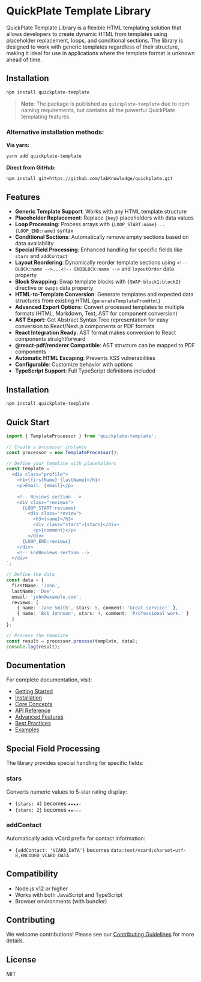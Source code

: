 # QuickPlate Template Library

QuickPlate Template Library is a flexible HTML templating solution that allows developers to create dynamic HTML from templates using placeholder replacement, loops, and conditional sections. The library is designed to work with generic templates regardless of their structure, making it ideal for use in applications where the template format is unknown ahead of time.

## Installation

```bash
npm install quickplate-template
```

> **Note**: The package is published as `quickplate-template` due to npm naming requirements, but contains all the powerful QuickPlate templating features.

### Alternative installation methods:

**Via yarn:**

```bash
yarn add quickplate-template
```

**Direct from GitHub:**

```bash
npm install git+https://github.com/labKnowledge/quickplate.git
```

## Features

- **Generic Template Support**: Works with any HTML template structure
- **Placeholder Replacement**: Replace `{key}` placeholders with data values
- **Loop Processing**: Process arrays with `{LOOP_START:name}...{LOOP_END:name}` syntax
- **Conditional Sections**: Automatically remove empty sections based on data availability
- **Special Field Processing**: Enhanced handling for specific fields like `stars` and `addContact`
- **Layout Reordering**: Dynamically reorder template sections using `<!-- BLOCK:name -->...<!-- ENDBLOCK:name -->` and `layoutOrder` data property
- **Block Swapping**: Swap template blocks with `{SWAP:block1:block2}` directive or `swaps` data property
- **HTML-to-Template Conversion**: Generate templates and expected data structures from existing HTML (`generateTemplateFromHtml`)
- **Advanced Export Options**: Convert processed templates to multiple formats (HTML, Markdown, Text, AST for component conversion)
- **AST Export**: Get Abstract Syntax Tree representation for easy conversion to React/Next.js components or PDF formats
- **React Integration Ready**: AST format makes conversion to React components straightforward
- **@react-pdf/renderer Compatible**: AST structure can be mapped to PDF components
- **Automatic HTML Escaping**: Prevents XSS vulnerabilities
- **Configurable**: Customize behavior with options
- **TypeScript Support**: Full TypeScript definitions included

## Installation

```bash
npm install quickplate-template
```

## Quick Start

```typescript
import { TemplateProcessor } from 'quickplate-template';

// Create a processor instance
const processor = new TemplateProcessor();

// Define your template with placeholders
const template = `
  <div class="profile">
    <h1>{firstName} {lastName}</h1>
    <p>Email: {email}</p>
  
    <!-- Reviews section -->
    <div class="reviews">
      {LOOP_START:reviews}
        <div class="review">
          <h3>{name}</h3>
          <div class="stars">{stars}</div>
          <p>{comment}</p>
        </div>
      {LOOP_END:reviews}
    </div>
    <!-- EndReviews section -->
  </div>
`;

// Define the data
const data = {
  firstName: 'John',
  lastName: 'Doe',
  email: 'john@example.com',
  reviews: [
    { name: 'Jane Smith', stars: 5, comment: 'Great service!' },
    { name: 'Bob Johnson', stars: 4, comment: 'Professional work.' }
  ]
};

// Process the template
const result = processor.process(template, data);
console.log(result);
```

## Documentation

For complete documentation, visit:

- [Getting Started](./docs/getting-started.md)
- [Installation](./docs/installation.md)
- [Core Concepts](./docs/core-concepts.md)
- [API Reference](./docs/api-reference.md)
- [Advanced Features](./docs/advanced-features.md)
- [Best Practices](./docs/best-practices.md)
- [Examples](./docs/examples.md)

## Special Field Processing

The library provides special handling for specific fields:

### stars

Converts numeric values to 5-star rating display:

- `{stars: 4}` becomes `★★★★☆`
- `{stars: 2}` becomes `★★☆☆☆`

### addContact

Automatically adds vCard prefix for contact information:

- `{addContact: 'VCARD_DATA'}` becomes `data:text/vcard;charset=utf-8,ENCODED_VCARD_DATA`

## Compatibility

- Node.js v12 or higher
- Works with both JavaScript and TypeScript
- Browser environments (with bundler)

## Contributing

We welcome contributions! Please see our [Contributing Guidelines](./CONTRIBUTING.md) for more details.

## License

MIT
